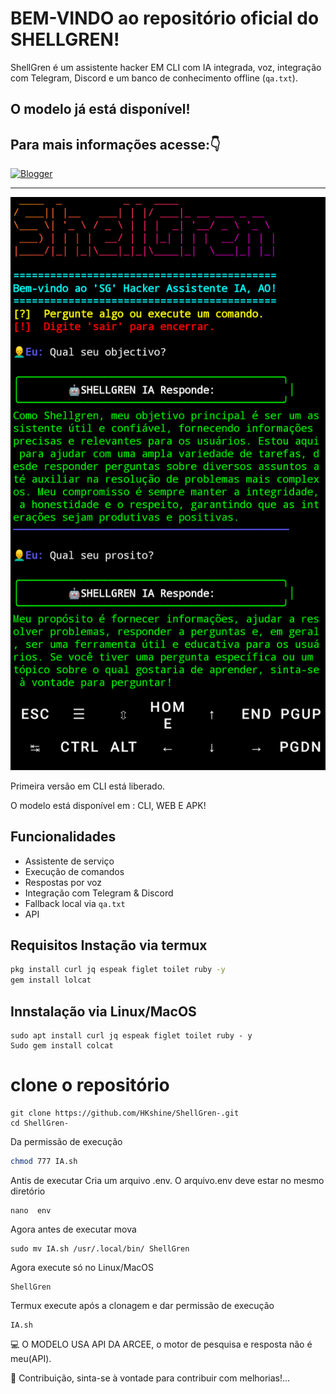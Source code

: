 # BEM-VINDO ao repositório oficial do SHELLGREN! 

ShellGren é um assistente hacker EM CLI com IA integrada, voz, integração com Telegram, Discord e um banco de conhecimento offline (`qa.txt`).

## O modelo já está disponível!

## Para mais informações acesse:👇

[![Blogger](https://img.shields.io/badge/Blogger-FF5722?style=for-the-badge&logo=blogger&logoColor=white)](https://shellgren.blogspot.com)


--- 



![Banner](IMG_20250418_185202.png )


Primeira versão em CLI está liberado. 

O modelo está disponível em : CLI, WEB E APK! 

## Funcionalidades
- Assistente de serviço
- Execução de comandos
- Respostas por voz
- Integração com Telegram & Discord
- Fallback local via `qa.txt`
- API 

## Requisitos Instação via termux
```bash
pkg install curl jq espeak figlet toilet ruby -y
gem install lolcat
```
## Innstalação via Linux/MacOS
```
sudo apt install curl jq espeak figlet toilet ruby - y
Sudo gem install colcat
```
# clone o repositório 
```
git clone https://github.com/HKshine/ShellGren-.git
cd ShellGren-
```
Da permissão de execução
```bash
chmod 777 IA.sh
```
Antis de executar Cria um arquivo .env. 
O arquivo.env deve estar no mesmo diretório
```
nano  env
```
Agora antes de executar mova
```
sudo mv IA.sh /usr/.local/bin/ ShellGren 
```
Agora execute só no Linux/MacOS
```
ShellGren
```
Termux execute após a clonagem e dar permissão de execução  
```
IA.sh
```

💻 O MODELO USA API DA ARCEE, o motor de pesquisa e resposta não é meu(API). 

🤝 Contribuição, sinta-se à vontade para contribuir com melhorias!...
